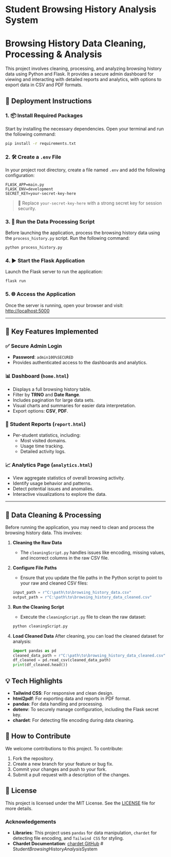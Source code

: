 
# Student Browsing History Analysis System
# Browsing History Data Cleaning, Processing & Analysis

This project involves cleaning, processing, and analyzing browsing history data using Python and Flask. It provides a secure admin dashboard for viewing and interacting with detailed reports and analytics, with options to export data in CSV and PDF formats.

## 🚀 Deployment Instructions

### 1. 📦 Install Required Packages
Start by installing the necessary dependencies. Open your terminal and run the following command:
```bash
pip install -r requirements.txt

```

### 2. 🛠 Create a `.env` File
In your project root directory, create a file named `.env` and add the following configuration:
```
FLASK_APP=main.py
FLASK_ENV=development
SECRET_KEY=your-secret-key-here
```

> 🔐 Replace `your-secret-key-here` with a strong secret key for session security.

### 3. 🧹 Run the Data Processing Script
Before launching the application, process the browsing history data using the `process_history.py` script. Run the following command:
```bash
python process_history.py
```

### 4. ▶️ Start the Flask Application
Launch the Flask server to run the application:
```bash
flask run
```

### 5. 🌐 Access the Application
Once the server is running, open your browser and visit:
[http://localhost:5000](http://localhost:5000)

---

## 🔑 Key Features Implemented

### ✅ Secure Admin Login
- **Password**: `admin100%SECURED`  
- Provides authenticated access to the dashboards and analytics.

### 📊 Dashboard (`home.html`)
- Displays a full browsing history table.
- Filter by **TRNO** and **Date Range**.
- Includes pagination for large data sets.
- Visual charts and summaries for easier data interpretation.
- Export options: **CSV**, **PDF**.

### 📄 Student Reports (`report.html`)
- Per-student statistics, including:
  - Most visited domains.
  - Usage time tracking.
  - Detailed activity logs.

### 📈 Analytics Page (`analytics.html`)
- View aggregate statistics of overall browsing activity.
- Identify usage behavior and patterns.
- Detect potential issues and anomalies.
- Interactive visualizations to explore the data.

---

## 🧰 Data Cleaning & Processing

Before running the application, you may need to clean and process the browsing history data. This involves:

1. **Cleaning the Raw Data**
   - The `cleaningScript.py` handles issues like encoding, missing values, and incorrect columns in the raw CSV file.
   
2. **Configure File Paths**
   - Ensure that you update the file paths in the Python script to point to your raw and cleaned CSV files:
   ```python
   input_path = r"C:\path\to\browsing_history_data.csv"
   output_path = r"C:\path\to\browsing_history_data_cleaned.csv"
   ```

3. **Run the Cleaning Script**
   - Execute the `cleaningScript.py` file to clean the raw dataset:
   ```bash
   python cleaningScript.py
   ```

4. **Load Cleaned Data**
   After cleaning, you can load the cleaned dataset for analysis:
   ```python
   import pandas as pd
   cleaned_data_path = r"C:\path\to\browsing_history_data_cleaned.csv"
   df_cleaned = pd.read_csv(cleaned_data_path)
   print(df_cleaned.head())
   ```


## 💡 Tech Highlights
- **Tailwind CSS**: For responsive and clean design.
- **html2pdf**: For exporting data and reports in PDF format.
- **pandas**: For data handling and processing.
- **dotenv**: To securely manage configuration, including the Flask secret key.
- **chardet**: For detecting file encoding during data cleaning.


## 💬 How to Contribute

We welcome contributions to this project. To contribute:
1. Fork the repository.
2. Create a new branch for your feature or bug fix.
3. Commit your changes and push to your fork.
4. Submit a pull request with a description of the changes.


## 📄 License

This project is licensed under the MIT License. See the [LICENSE](LICENSE) file for more details.


### Acknowledgements
- **Libraries**: This project uses `pandas` for data manipulation, `chardet` for detecting file encoding, and `Tailwind CSS` for styling.
- **Chardet Documentation**: [chardet GitHub](https://github.com/chardet/chardet)
#   S t u d e n t _ B r o w s i n g _ H i s t o r y _ A n a l y s i s _ S y s t e m  
 